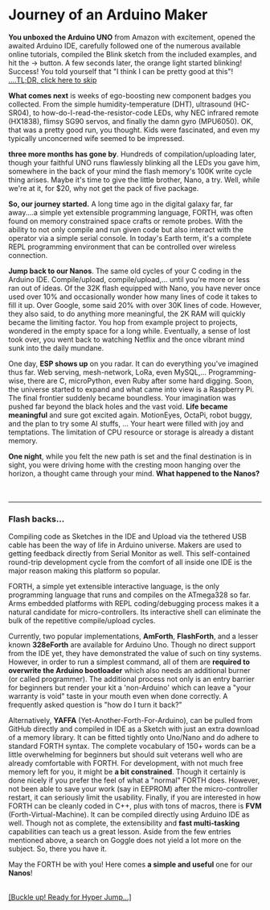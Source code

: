 # Journey of an Arduino Maker

**You unboxed the Arduino UNO** from Amazon with excitement, opened the awaited Arduino IDE, carefully followed one of the numerous available online tutorials, compiled the Blink sketch from the included examples, and hit the -> button. A few seconds later, the orange light started blinking! Success! You told yourself that "I think I can be pretty good at this"! <a href="https://chochain.github.io/nanoFORTH/html/page2.html" target="_blank">....TL;DR, click here to skip</a>

**What comes next** is weeks of ego-boosting new component badges you collected. From the simple humidity-temperature (DHT), ultrasound (HC-SR04), to how-do-I-read-the-resistor-code LEDs, why NEC infrared remote (HX1838), flimsy SG90 servos, and finally the damn gyro (MPU6050). OK, that was a pretty good run, you thought. Kids were fascinated, and even my typically unconcerned wife seemed to be impressed.

**three more months has gone by**. Hundreds of compilation/uploading later, though your faithful UNO runs flawlessly blinking all the LEDs you gave him, somewhere in the back of your mind the flash memory's 100K write cycle thing arises. Maybe it's time to give the little brother, Nano, a try. Well, while we're at it, for $20, why not get the pack of five package.

**So, our journey started.** A long time ago in the digital galaxy far, far away....a simple yet extensible programming language, FORTH, was often found on memory constrained space crafts or remote probes. With the ability to not only compile and run given code but also interact with the operator via a simple serial console. In today's Earth term, it's a complete REPL programming environment that can be controlled over wireless connection.

**Jump back to our Nanos**. The same old cycles of your C coding in the Arduino IDE. Compile/upload, compile/upload,... until you're more or less ran out of ideas. Of the 32K flash equipped with Nano, you have never once used over 10% and occasionally wonder how many lines of code it takes to fill it up. Over Google, some said 20% with over 30K lines of code. However, they also said, to do anything more meaningful, the 2K RAM will quickly became the limiting factor. You hop from example project to projects, wondered in the empty space for a long while. Eventually, a sense of lost took over, you went back to watching Netflix and the once vibrant mind sunk into the daily mundane.

One day, **ESP shows up** on you radar. It can do everything you've imagined thus far. Web serving, mesh-network, LoRa, even MySQL,... Programming-wise, there are C, microPython, even Ruby after some hard digging. Soon, the universe started to expand and what came into view is a Raspberry Pi. The final frontier suddenly became boundless. Your imagination was pushed far beyond the black holes and the vast void. **Life became meaningful** and sure got excited again. MotionEyes, OctaPi, robot buggy, and the plan to try some AI stuffs, ... Your heart were filled with joy and temptations. The limitation of CPU resource or storage is already a distant memory.

**One night**, while you felt the new path is set and the final destination is in sight, you were driving home with the cresting moon hanging over the horizon, a thought came through your mind. **What happened to the Nanos?**
<br/>
<br/>
<br/>
***
### Flash backs...

Compiling code as Sketches in the IDE and Upload via the tethered USB cable has been the way of life in Arduino universe. Makers are used to getting feedback directly from Serial Monitor as well. This self-contained round-trip development cycle from the comfort of all inside one IDE is the major reason making this platform so popular.

FORTH, a simple yet extensible interactive language, is the only programming language that runs and compiles on the ATmega328 so far. Arms embedded platforms with REPL coding/debugging process makes it a natural candidate for micro-controllers. Its interactive shell can eliminate the bulk of the repetitive compile/upload cycles.

Currently, two popular implementations, **AmForth**, **FlashForth**, and a lesser known **328eForth** are available for Arduino Uno. Though no direct support from the IDE yet, they have demonstrated the value of such on tiny systems. However, in order to run a simplest command, all of them are **required to overwrite the Arduino bootloader** which also needs an additional burner (or called programmer). The additional process not only is an entry barrier for beginners but render your kit a 'non-Arduino' which can leave a "your warranty is void" taste in your mouth even when done correctly. A frequently asked question is "how do I turn it back?"

Alternatively, **YAFFA** (Yet-Another-Forth-For-Arduino), can be pulled from GitHub directly and compiled in IDE as a Sketch with just an extra download of a memory library. It can be fitted tightly onto Uno/Nano and do adhere to standard FORTH syntax. The complete vocabulary of 150+ words can be a little overwhelming for beginners but should suit veterans well who are already comfortable with FORTH. For development, with not much free memory left for you, it might be **a bit constrained**. Though it certainly is done nicely if you prefer the feel of what a "normal" FORTH does. However, not been able to save your work (say in EEPROM) after the micro-controller restart, it can seriously limit the usability. Finally, if you are interested in how FORTH can be cleanly coded in C++, plus with tons of macros, there is **FVM** (Forth-Virtual-Machine). It can be compiled directly using Arduino IDE as well. Though not as complete, the extensibility and **fast multi-tasking** capabilities can teach us a great lesson. Aside from the few entries mentioned above, a search on Goggle does not yield a lot more on the subject. So, there you have it.

May the FORTH be with you! Here comes **a simple and useful** one for our **Nanos**!

<br/>
<a href="https://chochain.github.io/nanoFORTH/html/page1.html">[Buckle up! Ready for Hyper Jump...]</a>


